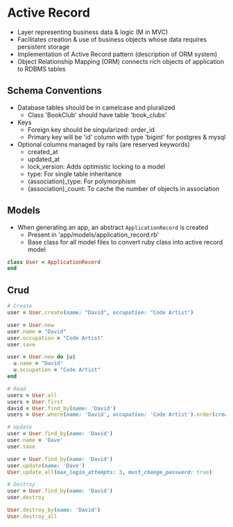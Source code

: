# Active Record

-   Layer representing business data & logic (M in MVC)
-   Facilitates creation & use of business objects whose data requires persistent storage
-   Implementation of Active Record pattern (description of ORM system)
-   Object Relationship Mapping (ORM) connects rich objects of application to RDBMS tables

## Schema Conventions

-   Database tables should be in camelcase and pluralized
    -   Class 'BookClub' should have table 'book_clubs'
-   Keys
    -   Foreign key should be singularized: order_id
    -   Primary key will be 'id' column with type 'bigint' for postgres & mysql
-   Optional columns managed by rails (are reserved keywords)
    -   created_at
    -   updated_at
    -   lock_version: Adds optimistic locking to a model
    -   type: For single table inheritance
    -   (association)\_type: For polymorphism
    -   (association)\_count: To cache the number of objects in association

## Models

-   When generating an app, an abstract `ApplicationRecord` is created
    -   Present in 'app/models/application_record.rb'
    -   Base class for all model files to convert ruby class into active record model

```rb
class User < ApplicationRecord
end
```

## Crud

```rb
# Create
user = User.create(name: "David", occupation: "Code Artist")

user = User.new
user.name = "David"
user.occupation = "Code Artist"
user.save

user = User.new do |u|
  u.name = "David"
  u.occupation = "Code Artist"
end

# Read
users = User.all
users = User.first
david = User.find_by(name: 'David')
users = User.where(name: 'David', occupation: 'Code Artist').order(created_at: :desc)

# Update
user = User.find_by(name: 'David')
user.name = 'Dave'
user.save

user = User.find_by(name: 'David')
user.update(name: 'Dave')
User.update_all(max_login_attempts: 3, must_change_password: true)

# Destroy
user = User.find_by(name: 'David')
user.destroy

User.destroy_by(name: 'David')
User.destroy_all
```
